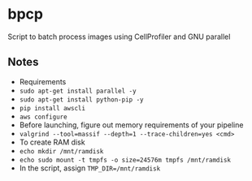 # bpcp

Script to batch process images using CellProfiler and GNU parallel

## Notes
- Requirements
 - `sudo apt-get install parallel -y`
 - `sudo apt-get install python-pip -y`
 - `pip install awscli`
 - `aws configure`
- Before launching, figure out memory requirements of your pipeline
 - `valgrind --tool=massif --depth=1 --trace-children=yes <cmd>`
- To create RAM disk
 - `echo mkdir /mnt/ramdisk`
 - `echo sudo mount -t tmpfs -o size=24576m tmpfs /mnt/ramdisk`
 - In the script, assign `TMP_DIR=/mnt/ramdisk`
